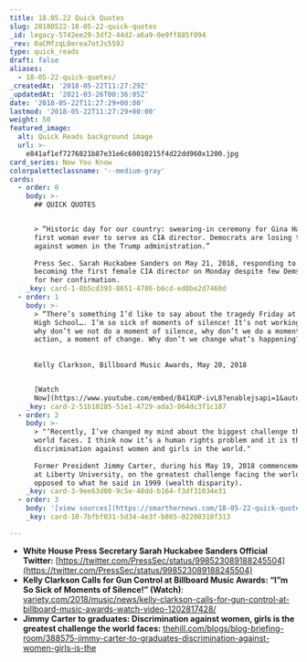 ```yaml
---
title: 18.05.22 Quick Quotes
slug: 20180522-18-05-22-quick-quotes
_id: legacy-5742ee29-3df2-44d2-a6a9-0e9ff885f094
_rev: 0aCMfzqL0erea7otJs559J
type: quick_reads
draft: false
aliases:
  - 18-05-22-quick-quotes/
_createdAt: '2018-05-22T11:27:29Z'
_updatedAt: '2021-03-26T00:36:05Z'
date: '2018-05-22T11:27:29+00:00'
lastmod: '2018-05-22T11:27:29+00:00'
weight: 50
featured_image:
  alt: Quick Reads background image
  url: >-
    e841af1ef7276821b87e31e6c60010215f4d22dd960x1200.jpg
card_series: Now You Know
colorpaletteclassname: '--medium-gray'
cards:
  - order: 0
    body: >-
      ## QUICK QUOTES


      > “Historic day for our country: swearing-in ceremony for Gina Haspel, the
      first woman ever to serve as CIA director. Democrats are losing their war
      against women in the Trump administration.”  
        
      Press Sec. Sarah Huckabee Sanders on May 21, 2018, responding to Haspel
      becoming the first female CIA director on Monday despite few Dems voting
      for her confirmation.
    _key: card-1-8b5cd393-8651-4786-b6cd-ed8be2d7460d
  - order: 1
    body: >-
      > “There’s something I’d like to say about the tragedy Friday at Santa Fe
      High School…. I’m so sick of moments of silence! It’s not working! …. So
      why don’t we not do a moment of silence, why don’t we do a moment of
      action, a moment of change. Why don’t we change what’s happening?”  
        
        
      Kelly Clarkson, Billboard Music Awards, May 20, 2018


      [Watch
      Now](https://www.youtube.com/embed/B41XUP-ivL8?enablejsapi=1&autoplay=1&rel=0)
    _key: card-2-51b10285-51e1-4729-ada3-064dc3f1c187
  - order: 2
    body: >-
      > "‘Recently, I’ve changed my mind about the biggest challenge that the
      world faces. I think now it’s a human rights problem and it is the
      discrimination against women and girls in the world."  
        
      Former President Jimmy Carter, during his May 19, 2018 commencement speech
      at Liberty University, on the greatest challenge facing the world today as
      opposed to what he said in 1999 (wealth disparity).
    _key: card-3-9ee63d80-9c5e-48dd-b164-f3df31034e31
  - order: 3
    body: '[view sources](https://smarthernews.com/18-05-22-quick-quotes/)'
    _key: card-10-7bfbf031-5d34-4e3f-b865-02208318f313

---
```

* **White House Press Secretary Sarah Huckabee Sanders Official Twitter:** [https://twitter.com/PressSec/status/998523089188245504](https://twitter.com/PressSec/status/998523089188245504)
* **Kelly Clarkson Calls for Gun Control at Billboard Music Awards: “I”m So Sick of Moments of Silence!” (Watch)**: [variety.com/2018/music/news/kelly-clarkson-calls-for-gun-control-at-billboard-music-awards-watch-video-1202817428/](http://variety.com/2018/music/news/kelly-clarkson-calls-for-gun-control-at-billboard-music-awards-watch-video-1202817428/)
* **Jimmy Carter to graduates: Discrimination against women, girls is the greatest challenge the world faces:** [thehill.com/blogs/blog-briefing-room/388575-jimmy-carter-to-graduates-discrimination-against-women-girls-is-the](http://thehill.com/blogs/blog-briefing-room/388575-jimmy-carter-to-graduates-discrimination-against-women-girls-is-the)